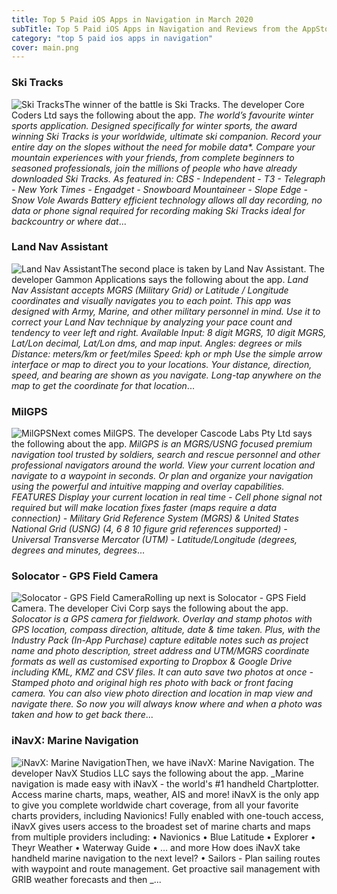 ```yaml
---
title: Top 5 Paid iOS Apps in Navigation in March 2020
subTitle: Top 5 Paid iOS Apps in Navigation and Reviews from the AppStore in March 2020.
category: "top 5 paid ios apps in navigation"
cover: main.png
---
```


### Ski Tracks

![Ski Tracks](https://is4-ssl.mzstatic.com/image/thumb/Purple123/v4/e0/85/71/e08571c2-df7f-6938-013f-bc447067c3ad/AppIcon-0-0-1x_U007emarketing-0-0-0-4-0-0-sRGB-0-0-0-GLES2_U002c0-512MB-85-220-0-0.png/100x100bb.png)The winner of the battle is Ski Tracks. The developer Core Coders Ltd says the following about the app. _The world’s favourite winter sports application.  Designed specifically for winter sports, the award winning Ski Tracks is your worldwide, ultimate ski companion. Record your entire day on the slopes without the need for mobile data*.   Compare your mountain experiences with your friends, from complete beginners to seasoned professionals, join the millions of people who have already downloaded Ski Tracks.  As featured in: CBS - Independent - T3 - Telegraph - New York Times - Engadget - Snowboard Mountaineer - Slope Edge - Snow Vole Awards  Battery efficient technology allows all day recording, no data or phone signal required for recording making Ski Tracks ideal for backcountry or where dat_...

### Land Nav Assistant

![Land Nav Assistant](https://is1-ssl.mzstatic.com/image/thumb/Purple118/v4/f7/6f/7a/f76f7a4e-bb5a-0484-ac08-cd1aa7e0d3d4/AppIcon-0-1x_U007emarketing-0-0-85-220-0-10.png/100x100bb.png)The second place is taken by Land Nav Assistant. The developer Gammon Applications says the following about the app. _Land Nav Assistant accepts MGRS (Military Grid) or Latitude / Longitude coordinates and visually navigates you to each point.  This app was designed with Army, Marine, and other military personnel in mind. Use it to correct your Land Nav technique by analyzing your pace count and tendency to veer left and right.  Available Input: 8 digit MGRS, 10 digit MGRS, Lat/Lon decimal, Lat/Lon dms, and map input.  Angles: degrees or mils Distance: meters/km or feet/miles Speed: kph or mph  Use the simple arrow interface or map to direct you to your locations. Your distance, direction, speed, and bearing are shown as you navigate.  Long-tap anywhere on the map to get the coordinate for that location_...

### MilGPS

![MilGPS](https://is3-ssl.mzstatic.com/image/thumb/Purple113/v4/71/e5/51/71e551fc-da48-d2fd-d5a2-9203324d7b18/AppIcon-0-0-1x_U007emarketing-0-0-0-10-0-0-sRGB-0-0-0-GLES2_U002c0-512MB-85-220-0-0.png/100x100bb.png)Next comes MilGPS. The developer Cascode Labs Pty Ltd says the following about the app. _MilGPS is an MGRS/USNG focused premium navigation tool trusted by soldiers, search and rescue personnel and other professional navigators around the world. View your current location and navigate to a waypoint in seconds. Or plan and organize your navigation using the powerful and intuitive mapping and overlay capabilities.  FEATURES Display your current location in real time - Cell phone signal not required but will make location fixes faster (maps require a data connection) - Military Grid Reference System (MGRS) & United States National Grid (USNG) (4, 6 8 10 figure grid references supported) - Universal Transverse Mercator (UTM) - Latitude/Longitude (degrees, degrees and minutes, degrees_...

### Solocator - GPS Field Camera

![Solocator - GPS Field Camera](https://is4-ssl.mzstatic.com/image/thumb/Purple113/v4/22/3c/6f/223c6f57-edc0-852b-7e50-cd710e6fdedb/AppIcon-0-0-1x_U007emarketing-0-0-0-7-0-0-sRGB-0-0-0-GLES2_U002c0-512MB-85-220-0-0.png/100x100bb.png)Rolling up next is Solocator - GPS Field Camera. The developer Civi Corp says the following about the app. _Solocator is a GPS camera for fieldwork. Overlay and stamp photos with GPS location, compass direction, altitude, date & time taken. Plus, with the Industry Pack (In-App Purchase) capture editable notes such as project name and photo description, street address and UTM/MGRS coordinate formats as well as customised exporting to Dropbox & Google Drive including KML, KMZ and CSV files. It can auto save two photos at once - Stamped photo and original high res photo with back or front facing camera. You can also view photo direction and location in map view and navigate there. So now you will always know where and when a photo was taken and how to get back there_...

### iNavX: Marine Navigation

![iNavX: Marine Navigation](https://is2-ssl.mzstatic.com/image/thumb/Purple113/v4/6c/73/b0/6c73b069-f906-b046-2f85-a96f4ecbde7e/AppIcon-0-1x_U007emarketing-0-0-GLES2_U002c0-512MB-sRGB-0-0-0-85-220-0-0-0-9.png/100x100bb.png)Then, we have iNavX: Marine Navigation. The developer NavX Studios LLC says the following about the app. _Marine navigation is made easy with iNavX - the world's #1 handheld Chartplotter. Access marine charts, maps, weather, AIS and more!   iNavX is the only app to give you complete worldwide chart coverage, from all your favorite charts providers, including Navionics! Fully enabled with one-touch access, iNavX gives users access to the broadest set of marine charts and maps from multiple providers including:  • Navionics • Blue Latitude • Explorer  • Theyr Weather  • Waterway Guide • … and more  How does iNavX take handheld marine navigation to the next level? • Sailors -  Plan sailing routes with waypoint and route management. Get proactive sail management with GRIB weather forecasts and then _...

